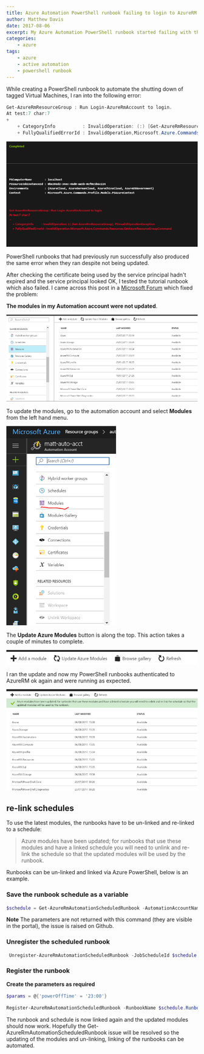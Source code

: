 ```yaml
---
title: Azure Automation PowerShell runbook failing to login to AzureRM
author: Matthew Davis
date: 2017-08-06
excerpt: My Azure Automation PowerShell runbook started failing with the error Run Login-AzureRmAccount to login.
categories: 
    - azure
tags:
    - azure
    - active automation
    - powershell runbook
---
```


While creating a PowerShell runbook to automate the shutting down of tagged Virtual Machines, I ran into the following error:

```powershell
Get-AzureRmResourceGroup : Run Login-AzureRmAccount to login.
At test:7 char:7
+ 
    + CategoryInfo          : InvalidOperation: (:) [Get-AzureRmResourceGroup], PSInvalidOperationException
    + FullyQualifiedErrorId : InvalidOperation,Microsoft.Azure.Commands.Resources.GetAzureResourceGroupCommand
```

![login error when running PowerShell runbook](/images/azure-auto-module-update/login-error.png)

PowerShell runbooks that had previously run successfully also produced the same error when they ran despite not being updated.

After checking the certificate being used by the service principal hadn't expired and the service principal looked OK, I tested the tutorial runbook which also failed.
I came across this post in a [Microsoft Forum] which fixed the problem:

**The modules in my Automation account were not updated**. 

![out of date modules](/images/azure-auto-module-update/azure-module-before-update.png)

To update the modules, go to the automation account and select **Modules** from the left hand menu.

![azure automation menu](/images/azure-auto-module-update/azure-auto-module.png)

The **Update Azure Modules** button is along the top. This action takes a couple of minutes to complete.

![update azure modules button](/images/azure-auto-module-update/update-azure-modules.png)

I ran the update and now my PowerShell runbooks authenticated to AzureRM ok again and were running as expected.

![updated modules](/images/azure-auto-module-update/azure-auto-module-update.png)

## re-link schedules

To use the latest modules, the runbooks have to be un-linked and re-linked to a schedule:

> Azure modules have been updated; for runbooks that use these modules and have a linked schedule you will need to unlink and re-link the schedule so that the updated modules will be used by the runbook.

Runbooks can be un-linked and linked via Azure PowerShell, below is an example.

### Save the runbook schedule as a variable

```powershell
$schedule = Get-AzureRmAutomationScheduledRunbook -AutomationAccountName autoAcctName -ResourceGroupName rgName -name rbName
```

**Note** The parameters are not returned with this command (they are visible in the portal), the issue is raised on Github.

### Unregister the scheduled runbook

```powershell
 Unregister-AzureRmAutomationScheduledRunbook -JobScheduleId $schedule.JobScheduleId -AutomationAccountName $schedule.AutomationAccountName -ResourceGroupName $schedule.ResourceGroupName -Force
```

### Register the runbook

**Create the parameters as required**

```powershell
$params = @{'powerOffTime' = '23:00'}
```

```powershell
Register-AzureRmAutomationScheduledRunbook -RunbookName $schedule.RunbookName -ScheduleName $schedule.ScheduleName -ResourceGroupName $schedule.ResourceGroupName -AutomationAccountName $schedule.AutomationAccountName -Parameters $params
```

The runbook and schedule is now linked again and the updated modules should now work. Hopefully the Get-AzureRmAutomationScheduledRunbook issue will be resolved so the updating of the modules and un-linking, linking of the runbooks can be automated.


[Microsoft Forum]: https://social.msdn.microsoft.com/Forums/en-US/c38e01df-dac8-4095-9658-7b1d981fe8e6/azure-automation-error-run-loginazurermaccount-to-login?forum=azureautomation

[issue]: https://github.com/Azure/azure-powershell/issues/2180